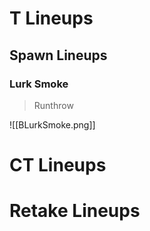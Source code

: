 # T Lineups
## Spawn Lineups
### Lurk Smoke
> Runthrow

![[BLurkSmoke.png]]
# CT Lineups
# Retake Lineups
